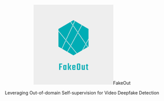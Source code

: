 <div align="center">
<img src="FakeOut.png" alt="logo" style="width:50%; height:50%></img>
</div>


# FakeOut
Leveraging Out-of-domain Self-supervision for Video Deepfake Detection
